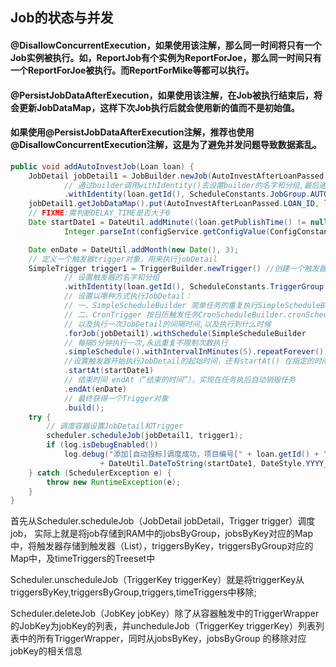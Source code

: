 ## Job的状态与并发

#### @DisallowConcurrentExecution，如果使用该注解，那么同一时间将只有一个Job实例被执行。如，ReportJob有个实例为ReportForJoe，那么同一时间只有一个ReportForJoe被执行。而ReportForMike等都可以执行。 

#### @PersistJobDataAfterExecution，如果使用该注解，在Job被执行结束后，将会更新JobDataMap，这样下次Job执行后就会使用新的值而不是初始值。

#### 如果使用@PersistJobDataAfterExecution注解，推荐也使用@DisallowConcurrentExecution注解，这是为了避免并发问题导致数据紊乱。

```java
public void addAutoInvestJob(Loan loan) {
	JobDetail jobDetail1 = JobBuilder.newJob(AutoInvestAfterLoanPassed.class) // 创建builder，(jobDetail的预准备对象)
			// 通过builder调用withIdentity()去设置builder的名字和分组,最后通过build()方法获得一个jobDetail对象
			.withIdentity(loan.getId(), ScheduleConstants.JobGroup.AUTO_INVEST_AFTER_LOAN_PASSED).build();
	jobDetail1.getJobDataMap().put(AutoInvestAfterLoanPassed.LOAN_ID, loan.getId());
	// FIXME:需判断DELAY_TIME是否大于0
	Date startDate1 = DateUtil.addMinute((loan.getPublishTime() != null ? loan.getPublishTime() : new Date()),
			Integer.parseInt(configService.getConfigValue(ConfigConstants.AutoInvest.DELAY_TIME)));

	Date enDate = DateUtil.addMonth(new Date(), 3);
	// 定义一个触发器trigger对象，用来执行jobDetail
	SimpleTrigger trigger1 = TriggerBuilder.newTrigger() //创建一个触发器trigger对象
			// 设置触发器的名字和分组
			.withIdentity(loan.getId(), ScheduleConstants.TriggerGroup.AUTO_INVEST_AFTER_LOAN_PASSED)
			// 设置以哪种方式执行JobDetail：
			// 一、SimpleScheduleBuilder 简单任务的重复执行SimpleScheduleBuilder.repeatSecondlyForever(5)
			// 二、CronTrigger 按日历触发任务CronScheduleBuilder.cronSchedule("0 17 1 * * ?")
			// 以及执行一次JobDetail的间隔时间,以及执行到什么时候
			.forJob(jobDetail1).withSchedule(SimpleScheduleBuilder
			// 每隔5分钟执行一次,永远重复不限制次数执行
			.simpleSchedule().withIntervalInMinutes(5).repeatForever())
			//设置触发器开始执行JobDetail的起始时间，还有startAt() 在指定的时间去执行
			.startAt(startDate1)
			// 结束时间 endAt（“结束的时间”），实现在任务执后自动销毁任务
			.endAt(enDate)
			// 最终获得一个Trigger对象
			.build();
	try {
		// 调度容器设置JobDetail和Trigger
		scheduler.scheduleJob(jobDetail1, trigger1);
		if (log.isDebugEnabled())
			log.debug("添加[自动投标]调度成功，项目编号[" + loan.getId() + "]，时间："
					+ DateUtil.DateToString(startDate1, DateStyle.YYYY_MM_DD_HH_MM_SS_CN));
	} catch (SchedulerException e) {
		throw new RuntimeException(e);
	}
}
 ```
 
 首先从Scheduler.scheduleJob（JobDetail jobDetail，Trigger trigger）调度job， 实际上就是将job存储到RAM中的jobsByGroup，jobsByKey对应的Map中，将触发器存储到触发器（List），triggersByKey，triggersByGroup对应的Map中，及timeTriggers的Treeset中 

Scheduler.unscheduleJob（TriggerKey triggerKey）就是将triggerKey从triggersByKey,triggersByGroup,triggers,timeTriggers中移除;

Scheduler.deleteJob（JobKey jobKey）除了从容器触发中的TriggerWrapper的JobKey为jobKey的列表<TriggerWrapper>，并uncheduleJob（TriggerKey triggerKey）列表列表<TriggerWrapper>中的所有TriggerWrapper，同时从jobsByKey，jobsByGroup 的移除对应jobKey的相关信息 
